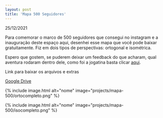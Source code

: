 ```yaml
---
layout: post
title: 'Mapa 500 Seguidores'
---
```


25/12/2021

Para comemorar o marco de 500 seguidores que consegui no instagram e a inauguração deste espaço aqui, desenhei esse mapa que você pode baixar gratuitamente.
Fiz em dois tipos de perspectivas: ortogonal e isométrica.

Espero que gostem, se puderem deixar um feedback do que acharam, qual aventura rodaram dentro dele, como foi a jogatina basta clicar [aqui]().

Link para baixar os arquivos e extras

[Google Drive](https://drive.google.com/drive/folders/15hKorDKljWeT20CZ3N8-EY0t-R4kotwF?usp=sharing")

{% include image.html alt="nome" image="projects/mapa-500/ortocompleto.png" %}

{% include image.html alt="nome" image="projects/mapa-500/isocompleto.png" %}
